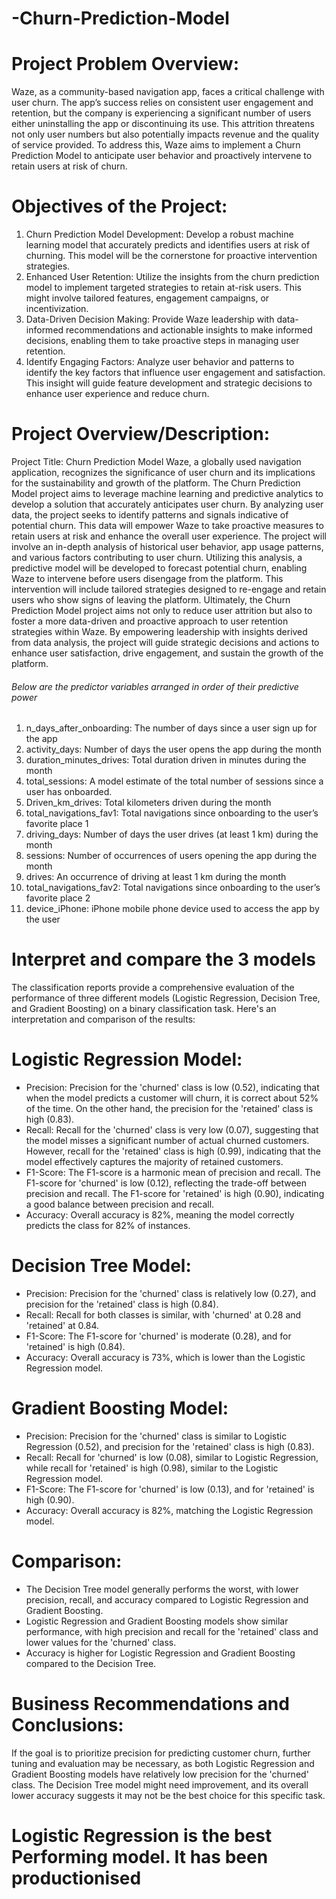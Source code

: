 # -Churn-Prediction-Model
# Project Problem Overview:
Waze, as a community-based navigation app, faces a critical challenge with user churn. The app’s success relies on consistent user engagement and retention, but the company is experiencing a significant number of users either uninstalling the app or discontinuing its use. This attrition threatens not only user numbers but also potentially impacts revenue and the quality of service provided. To address this, Waze aims to implement a Churn Prediction Model to anticipate user behavior and proactively intervene to retain users at risk of churn.
# Objectives of the Project:
1.	Churn Prediction Model Development: Develop a robust machine learning model that accurately predicts and identifies users at risk of churning. This model will be the cornerstone for proactive intervention strategies.
2.	Enhanced User Retention: Utilize the insights from the churn prediction model to implement targeted strategies to retain at-risk users. This might involve tailored features, engagement campaigns, or incentivization.
3.	Data-Driven Decision Making: Provide Waze leadership with data-informed recommendations and actionable insights to make informed decisions, enabling them to take proactive steps in managing user retention.
4.	Identify Engaging Factors: Analyze user behavior and patterns to identify the key factors that influence user engagement and satisfaction. This insight will guide feature development and strategic decisions to enhance user experience and reduce churn.
# Project Overview/Description:
Project Title: Churn Prediction Model
Waze, a globally used navigation application, recognizes the significance of user churn and its implications for the sustainability and growth of the platform. The Churn Prediction Model project aims to leverage machine learning and predictive analytics to develop a solution that accurately anticipates user churn. By analyzing user data, the project seeks to identify patterns and signals indicative of potential churn. This data will empower Waze to take proactive measures to retain users at risk and enhance the overall user experience.
The project will involve an in-depth analysis of historical user behavior, app usage patterns, and various factors contributing to user churn. Utilizing this analysis, a predictive model will be developed to forecast potential churn, enabling Waze to intervene before users disengage from the platform. This intervention will include tailored strategies designed to re-engage and retain users who show signs of leaving the platform.
Ultimately, the Churn Prediction Model project aims not only to reduce user attrition but also to foster a more data-driven and proactive approach to user retention strategies within Waze. By empowering leadership with insights derived from data analysis, the project will guide strategic decisions and actions to enhance user satisfaction, drive engagement, and sustain the growth of the platform.

###### Below are the predictor variables arranged in order of their predictive power
1.	n_days_after_onboarding: The number of days since a user sign up for the app
2.	activity_days: Number of days the user opens the app during the month   
3.	duration_minutes_drives: Total duration driven in minutes during the month
4.	total_sessions: A model estimate of the total number of sessions since a user has onboarded. 
5.	Driven_km_drives: Total kilometers driven during the month
6.	total_navigations_fav1: Total navigations since onboarding to the user’s favorite place 1
7.	driving_days: Number of days the user drives (at least 1 km) during the month
8.	sessions: Number of occurrences of users opening the app during the month 
9.	drives: An occurrence of driving at least 1 km during the month   
10.	total_navigations_fav2: Total navigations since onboarding to the user’s favorite place 2  
11.	device_iPhone: iPhone mobile phone device used to access the app by the user


# Interpret and compare the 3 models
The classification reports provide a comprehensive evaluation of the performance of three different models (Logistic Regression, Decision Tree, and Gradient Boosting) on a binary classification task. Here's an interpretation and comparison of the results:

# Logistic Regression Model:
- Precision: Precision for the 'churned' class is low (0.52), indicating that when the model predicts a customer will churn, it is correct about 52% of the time. On the other hand, the precision for the 'retained' class is high (0.83).
- Recall: Recall for the 'churned' class is very low (0.07), suggesting that the model misses a significant number of actual churned customers. However, recall for the 'retained' class is high (0.99), indicating that the model effectively captures the majority of retained customers.
- F1-Score: The F1-score is a harmonic mean of precision and recall. The F1-score for 'churned' is low (0.12), reflecting the trade-off between precision and recall. The F1-score for 'retained' is high (0.90), indicating a good balance between precision and recall.
- Accuracy: Overall accuracy is 82%, meaning the model correctly predicts the class for 82% of instances.
# Decision Tree Model:
- Precision: Precision for the 'churned' class is relatively low (0.27), and precision for the 'retained' class is high (0.84).
- Recall: Recall for both classes is similar, with 'churned' at 0.28 and 'retained' at 0.84.
- F1-Score: The F1-score for 'churned' is moderate (0.28), and for 'retained' is high (0.84).
- Accuracy: Overall accuracy is 73%, which is lower than the Logistic Regression model.
# Gradient Boosting Model:
- Precision: Precision for the 'churned' class is similar to Logistic Regression (0.52), and precision for the 'retained' class is high (0.83).
- Recall: Recall for 'churned' is low (0.08), similar to Logistic Regression, while recall for 'retained' is high (0.98), similar to the Logistic Regression model.
- F1-Score: The F1-score for 'churned' is low (0.13), and for 'retained' is high (0.90).
- Accuracy: Overall accuracy is 82%, matching the Logistic Regression model.
# Comparison:
- The Decision Tree model generally performs the worst, with lower precision, recall, and accuracy compared to Logistic Regression and Gradient Boosting.
- Logistic Regression and Gradient Boosting models show similar performance, with high precision and recall for the 'retained' class and lower values for the 'churned' class.
- Accuracy is higher for Logistic Regression and Gradient Boosting compared to the Decision Tree.
# Business Recommendations and Conclusions:
If the goal is to prioritize precision for predicting customer churn, further tuning and evaluation may be necessary, as both Logistic Regression and Gradient Boosting models have relatively low precision for the 'churned' class.
The Decision Tree model might need improvement, and its overall lower accuracy suggests it may not be the best choice for this specific task.
# Logistic Regression is the best Performing model. It has been productionised
